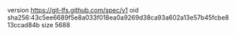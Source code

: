 version https://git-lfs.github.com/spec/v1
oid sha256:43c5ee6689f5e8a033f018ea0a9269d38ca93a602a13e57b45fcbe813ccad84b
size 5688
